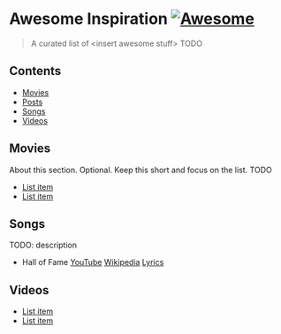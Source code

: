 # Awesome Inspiration [![Awesome](https://cdn.rawgit.com/sindresorhus/awesome/d7305f38d29fed78fa85652e3a63e154dd8e8829/media/badge.svg)](https://github.com/sindresorhus/awesome)

> A curated list of &lt;insert awesome stuff&gt; TODO


## Contents

- [Movies](#movies)
- [Posts](#posts)
- [Songs](#songs)
- [Videos](#videos)


## Movies

About this section. Optional. Keep this short and focus on the list. TODO

- [List item](http://example.com)
- [List item](http://example.com)


## Songs

TODO: description

- Hall of Fame [YouTube](https://www.youtube.com/watch?v=mk48xRzuNvA) [Wikipedia](https://en.wikipedia.org/wiki/Hall_of_Fame_(song)) [Lyrics](http://www.azlyrics.com/lyrics/script/halloffame.html)


## Videos

- [List item](http://example.com)
- [List item](http://example.com)

